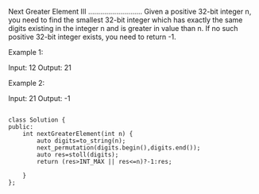 Next Greater Element III
...........................
Given a positive 32-bit integer n, you need to find the smallest 32-bit integer which has exactly the same digits existing in the integer n and is greater in value than n. If no such positive 32-bit integer exists, you need to return -1.

Example 1:

Input: 12
Output: 21
 

Example 2:

Input: 21
Output: -1

```

class Solution {
public:
    int nextGreaterElement(int n) {
        auto digits=to_string(n);
        next_permutation(digits.begin(),digits.end());
        auto res=stoll(digits);
        return (res>INT_MAX || res<=n)?-1:res;
        
    }
};

```